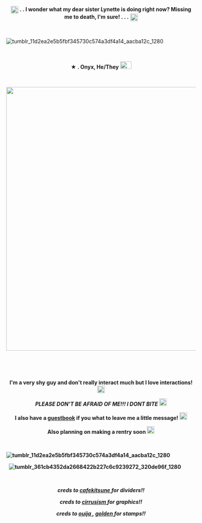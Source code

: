 <p align="center">
  <img width="20" height="20" src="https://github.com/undeadlost/undeadlost/assets/160256094/859e4e13-fcfe-4168-97a1-cbed00205cfe"  <h1 align="center"> <strong> . . I wonder what my dear sister Lynette is doing right now? Missing me to death, I'm sure! . . .</strong> </h1> <img width="20" height="20" src="https://github.com/undeadlost/undeadlost/assets/160256094/859e4e13-fcfe-4168-97a1-cbed00205cfe"<p align="center"> 



&nbsp; 

![tumblr_11d2ea2e5b5fbf345730c574a3df4a14_aacba12c_1280](https://github.com/undeadlost/undeadlost/assets/160256094/2f0be439-3058-4fb7-b8ef-9c4b60f4873b)



&nbsp; 


<p align="center">
 <strong>★ . Onyx, He/They <img width="30" height="20" src="https://github.com/undeadlost/undeadlost/assets/160256094/e1ac073c-054a-4dd8-8985-d4a0847e609a" </strong> 
</p>

&nbsp; 



<p align="center">
  <img width="700" height="700" src="https://github.com/undeadlost/undeadlost/assets/160256094/9cab35d7-847d-45d7-90fc-bb23db86b001">
</p>

&nbsp; 


&nbsp;  
 
<p align="center">
 <strong>I'm a very shy guy and don't really interact much but I love interactions! </strong> <img width="20" height="20" src="https://github.com/undeadlost/undeadlost/assets/160256094/cbb2a9c1-8e5e-4c01-aa70-4c0ae9a09a76"
</p>
<p align="center">
<em>PLEASE DON'T BE AFRAID OF ME!!! I DONT BITE</em> <img width="20" height="20" src="https://github.com/undeadlost/undeadlost/assets/160256094/f68fe247-6ecd-433e-b91d-d59488fc1320"
</p>
<p align="center">
<strong> I also have a  <a href= "https://undeadlost.123guestbook.com/" >guestbook</a> if you what to leave me a little message!  <img width="20" height="20" src="https://github.com/undeadlost/undeadlost/assets/160256094/9087ac9b-f64f-4718-9b14-1adbd4976c48" </strong>
</p>
<p align="center">
<strong> Also planning on making a rentry soon  </strong> <img width="20" height="20" src="https://github.com/undeadlost/undeadlost/assets/160256094/2f2449cb-0b7d-4462-a884-504741826eea"
</p>

&nbsp;

![tumblr_11d2ea2e5b5fbf345730c574a3df4a14_aacba12c_1280](https://github.com/undeadlost/undeadlost/assets/160256094/2f0be439-3058-4fb7-b8ef-9c4b60f4873b)


&nbsp;
![tumblr_361cb4352da2668422b227c6c9239272_320de96f_1280](https://github.com/undeadlost/undeadlost/assets/160256094/67933a73-55e8-4b09-b821-9ba750c4076b)


&nbsp;

<p align="center">
<i>creds to <a href= "https://www.tumblr.com/cafekitsune" >cafekitsune </a> for dividers!! </i>
</p>
<p align="center">
<i>creds to  <a href= "https://www.tumblr.com/cirrusism" >cirrusism </a> for graphics!!</i>
</p>
<p align="center">
<i>creds to <a href= "https://ouija.crd.co/#" >ouija </a> , <a href= "https://goldenkamuy.crd.co/#" >golden </a> for stamps!!</i>
</p>
